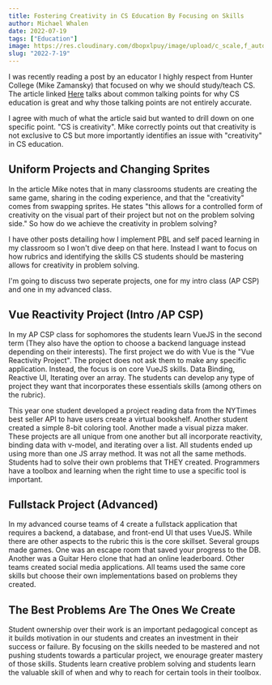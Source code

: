 ```yaml
---
title: Fostering Creativity in CS Education By Focusing on Skills 
author: Michael Whalen
date: 2022-07-19
tags: ["Education"]
image: https://res.cloudinary.com/dbopxlpuy/image/upload/c_scale,f_auto,q_auto,w_800/v1658231506/Articles/create_ipk0zm.jpg
slug: "2022-7-19" 
---
```

I was recently reading a post by an educator I highly respect from Hunter College (Mike Zamansky) that focused on why we should study/teach CS. The article linked 	[Here](https://cestlaz.github.io/post/cs-all-that/) talks about common talking points for why CS education is great and why those talking points are not entirely accurate. 

I agree with much of what the article said but wanted to drill down on one specific point. "CS is creativity". Mike correctly points out that creativity is not exclusive to CS but more importantly identifies an issue with "creativity" in CS education. 

## Uniform Projects and Changing Sprites
In the article Mike notes that in many classrooms students are creating the same game, sharing in the coding experience, and that the "creativity" comes from swapping sprites. He states "this allows for a controlled form of creativity on the visual part of their project but not on the problem solving side." So how do we achieve the creativity in problem solving? 

I have other posts detailing how I implement PBL and self paced learning in my classroom so I won't dive deep on that here. Instead I want to focus on how rubrics and identifying the skills CS students should be mastering allows for creativity in problem solving. 

I'm going to discuss two seperate projects, one for my intro class (AP CSP) and one in my advanced class. 

## Vue Reactivity Project (Intro /AP CSP)

In my AP CSP class for sophomores the students learn VueJS in the second term (They also have the option to choose a backend language instead depending on their interests). The first project we do with Vue is the "Vue Reactivity Project". The project does not ask them to make any specific application. Instead, the focus is on core VueJS skills. Data Binding, Reactive UI, Iterating over an array. The students can develop any type of project they want that incorporates these essentials skills (among others on the rubric). 

This year one student developed a project reading data from the NYTimes best seller API to have users create a virtual bookshelf. Another student created a simple 8-bit coloring tool. Another made a visual pizza maker. These projects are all unique from one another but all incorporate reactivity, binding data with v-model, and iterating over a list. All students ended up using more than one JS array method. It was not all the same methods. Students had to solve their own problems that THEY created. Programmers have a toolbox and learning when the right time to use a specific tool is important. 

## Fullstack Project (Advanced)

In my advanced course teams of 4 create a fullstack application that requires a backend, a database, and front-end UI that uses VueJS. While there are other aspects to the rubric this is the core skillset. Several groups made games. One was an escape room that saved your progress to the DB. Another was a Guitar Hero clone that had an online leaderboard. Other teams created social media applications. All teams used the same core skills but choose their own implementations based on problems they created. 

## The Best Problems Are The Ones We Create
  
Student ownership over their work is an important pedagogical concept as it builds motivation in our students and creates an investment in their success or failure. By focusing on the skills needed to be mastered and not pushing students towards a particular project, we enourage greater mastery of those skills. Students learn creative problem solving and students learn the valuable skill of when and why to reach for certain tools in their toolbox. 